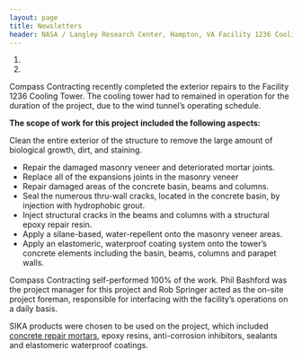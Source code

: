 ```yaml
---
layout: page
title: Newsletters
header: NASA / Langley Research Center, Hampton, VA Facility 1236 Cooling Tower Exterior Rehabilitation
---
```


<ol class="newsletter-photos w250">
  <li>
    <img src="{{ 'facility-1236-cooling-tower-01.jpg' | asset_path }}" alt="">
  </li>
  <li>
    <img src="{{ 'facility-1236-cooling-tower-02.jpg' | asset_path }}" alt="">
  </li>
</ol>

Compass Contracting recently completed the exterior repairs to the Facility 1236 Cooling Tower. The cooling tower had to remained in operation for the duration of the project, due to the wind tunnel’s operating schedule.

**The scope of work for this project included the following aspects:**

Clean the entire exterior of the structure to remove the large amount of biological growth, dirt, and staining.

* Repair the damaged masonry veneer and deteriorated mortar joints.
* Replace all of the expansions joints in the masonry veneer
* Repair damaged areas of the concrete basin, beams and columns.
* Seal the numerous thru-wall cracks, located in the concrete basin, by injection with hydrophobic grout.
* Inject structural cracks in the beams and columns with a structural epoxy repair resin.
* Apply a silane-based, water-repellent onto the masonry veneer areas.
* Apply an elastomeric, waterproof coating system onto the tower’s concrete elements including the basin, beams, columns and parapet walls.

Compass Contracting self-performed 100% of the work. Phil Bashford was the project manager for this project and Rob Springer acted as the on-site project foreman, responsible for interfacing with the facility’s operations on a daily basis.

SIKA products were chosen to be used on the project, which included [concrete repair mortars](/services/structural-concrete-repairs.html), epoxy resins, anti-corrosion inhibitors, sealants and elastomeric waterproof coatings.

